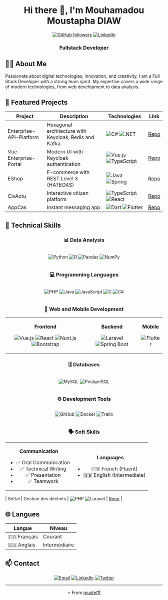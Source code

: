 <div align="center">

# Hi there 👋, I'm Mouhamadou Moustapha DIAW

[![GitHub followers](https://img.shields.io/github/followers/mustefff?label=Follow&style=social)](https://github.com/mustefff)
[![LinkedIn](https://img.shields.io/badge/LinkedIn-0077B5?style=flat&logo=linkedin&logoColor=white)](https://www.linkedin.com/in/mouhamadou-moustapha-diaw-107384271/)

### Fullstack Developer

</div>

## 👨‍💻 About Me

Passionate about digital technologies, innovation, and creativity, I am a Full Stack Developer with a strong team spirit. My expertise covers a wide range of modern technologies, from web development to data analysis.

## 📂 Featured Projects

<div align="center">

| Project | Description | Technologies | Link |
|--------|-------------|--------------|------|
| Enterprise-API-Platform | Hexagonal architecture with Keycloak, Redis and Kafka | ![C#](https://img.shields.io/badge/C%23-239120?style=flat&logo=c-sharp&logoColor=white) ![.NET](https://img.shields.io/badge/.NET-512BD4?style=flat&logo=dotnet&logoColor=white) | [Repo](https://github.com/mustefff/Enterprise-API-Platform) |
| Vue-Enterprise-Portal | Modern UI with Keycloak authentication | ![Vue.js](https://img.shields.io/badge/Vue.js-35495E?style=flat&logo=vue.js&logoColor=4FC08D) ![TypeScript](https://img.shields.io/badge/TypeScript-007ACC?style=flat&logo=typescript&logoColor=white) | [Repo](https://github.com/mustefff/Vue-Enterprise-Portal) |
| EShop | E-commerce with REST Level 3 (HATEOAS) | ![Java](https://img.shields.io/badge/Java-ED8B00?style=flat&logo=openjdk&logoColor=white) ![Spring](https://img.shields.io/badge/Spring-6DB33F?style=flat&logo=spring&logoColor=white) | [Repo](https://github.com/mustefff/EShop) |
| CivActu | Interactive citizen platform | ![TypeScript](https://img.shields.io/badge/TypeScript-007ACC?style=flat&logo=typescript&logoColor=white) ![React](https://img.shields.io/badge/React-20232A?style=flat&logo=react&logoColor=61DAFB) | [Repo](https://github.com/mustefff/CivActu) |
| AppCas | Instant messaging app | ![Dart](https://img.shields.io/badge/Dart-0175C2?style=flat&logo=dart&logoColor=white) ![Flutter](https://img.shields.io/badge/Flutter-02569B?style=flat&logo=flutter&logoColor=white) | [Repo](https://github.com/mustefff/AppCas) |

</div>

## 🎯 Technical Skills

<div align="center">

### 📊 Data Analysis

<div style="display: flex; justify-content: center; gap: 10px;">

![Python](https://img.shields.io/badge/Python-3776AB?style=for-the-badge&logo=python&logoColor=white)
![R](https://img.shields.io/badge/R_Studio-276DC3?style=for-the-badge&logo=r&logoColor=white)
![Pandas](https://img.shields.io/badge/Pandas-150458?style=for-the-badge&logo=pandas&logoColor=white)
![NumPy](https://img.shields.io/badge/NumPy-013243?style=for-the-badge&logo=numpy&logoColor=white)

</div>

### 💻 Programming Languages

<div style="display: flex; justify-content: center; gap: 10px;">

![PHP](https://img.shields.io/badge/PHP-777BB4?style=for-the-badge&logo=php&logoColor=white)
![Java](https://img.shields.io/badge/Java-ED8B00?style=for-the-badge&logo=openjdk&logoColor=white)
![JavaScript](https://img.shields.io/badge/JavaScript-F7DF1E?style=for-the-badge&logo=javascript&logoColor=black)
![C](https://img.shields.io/badge/C-00599C?style=for-the-badge&logo=c&logoColor=white)
![C#](https://img.shields.io/badge/C%23-239120?style=for-the-badge&logo=c-sharp&logoColor=white)

</div>

### 🚀 Web and Mobile Development

<table align="center">
<tr>
<td align="center">

**Frontend**

![Vue.js](https://img.shields.io/badge/Vue.js-35495E?style=for-the-badge&logo=vue.js&logoColor=4FC08D)
![React](https://img.shields.io/badge/React-20232A?style=for-the-badge&logo=react&logoColor=61DAFB)
![Nuxt.js](https://img.shields.io/badge/Nuxt.js-00C58E?style=for-the-badge&logo=nuxt.js&logoColor=white)
![Bootstrap](https://img.shields.io/badge/Bootstrap-7952B3?style=for-the-badge&logo=bootstrap&logoColor=white)

</td>
<td align="center">

**Backend**

![Laravel](https://img.shields.io/badge/Laravel-FF2D20?style=for-the-badge&logo=laravel&logoColor=white)
![Spring Boot](https://img.shields.io/badge/Spring_Boot-6DB33F?style=for-the-badge&logo=spring-boot&logoColor=white)

</td>
<td align="center">

**Mobile**

![Flutter](https://img.shields.io/badge/Flutter-02569B?style=for-the-badge&logo=flutter&logoColor=white)

</td>
</tr>
</table>

### 🗄️ Databases

<div style="display: flex; justify-content: center; gap: 10px;">

![MySQL](https://img.shields.io/badge/MySQL-4479A1?style=for-the-badge&logo=mysql&logoColor=white)
![PostgreSQL](https://img.shields.io/badge/PostgreSQL-316192?style=for-the-badge&logo=postgresql&logoColor=white)

</div>

### ⚙️ Development Tools

<div style="display: flex; justify-content: center; gap: 10px;">

![GitHub](https://img.shields.io/badge/GitHub-181717?style=for-the-badge&logo=github&logoColor=white)
![Docker](https://img.shields.io/badge/Docker-2496ED?style=for-the-badge&logo=docker&logoColor=white)
![Trello](https://img.shields.io/badge/Trello-0052CC?style=for-the-badge&logo=trello&logoColor=white)

</div>

### 🗣️ Soft Skills

<table align="center">
<tr>
<td align="center">

**Communication**

- ✅ Oral Communication
- ✅ Technical Writing
- ✅ Presentation
- ✅ Teamwork

</td>
<td align="center">

**Languages**

- 🇫🇷 French (Fluent)
- 🇬🇧 English (Intermediate)

</td>
</tr>
</table>

</div>

| Settal | Gestion des déchets | ![PHP](https://img.shields.io/badge/PHP-777BB4?style=flat&logo=php&logoColor=white) ![Laravel](https://img.shields.io/badge/Laravel-FF2D20?style=flat&logo=laravel&logoColor=white) | [Repo](https://github.com/mustefff/Settal) |

</div>

## 🌐 Langues

<div align="center">

| Langue | Niveau |
|--------|--------|
| 🇫🇷 Français | Courant |
| 🇬🇧 Anglais | Intermédiaire |

</div>

## 📫 Contact

<div align="center">

[![Email](https://img.shields.io/badge/Email-D14836?style=for-the-badge&logo=gmail&logoColor=white)](mailto:votre.email@example.com)
[![LinkedIn](https://img.shields.io/badge/LinkedIn-0077B5?style=for-the-badge&logo=linkedin&logoColor=white)](https://linkedin.com/in/votre-profil)
[![Twitter](https://img.shields.io/badge/Twitter-1DA1F2?style=for-the-badge&logo=twitter&logoColor=white)](https://twitter.com/votre-profil)

</div>

---
<div align="center">

⭐️ From [mustefff](https://github.com/mustefff)

</div>
